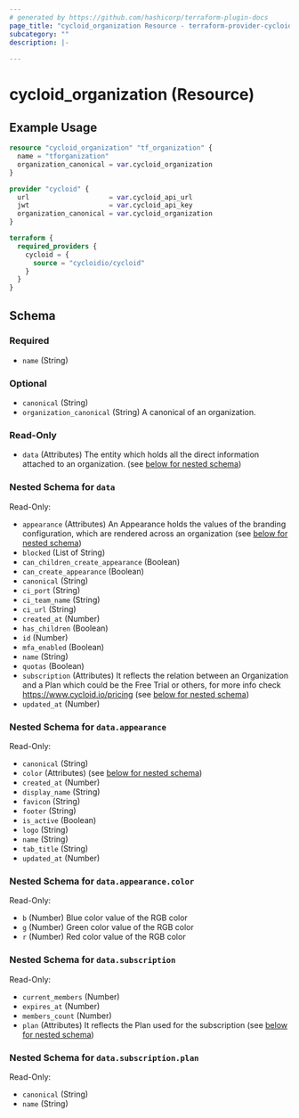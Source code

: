 ```yaml
---
# generated by https://github.com/hashicorp/terraform-plugin-docs
page_title: "cycloid_organization Resource - terraform-provider-cycloid"
subcategory: ""
description: |-
  
---
```


# cycloid_organization (Resource)



## Example Usage

```terraform
resource "cycloid_organization" "tf_organization" {
  name = "tforganization"
  organization_canonical = var.cycloid_organization
}

provider "cycloid" {
  url                    = var.cycloid_api_url
  jwt                    = var.cycloid_api_key
  organization_canonical = var.cycloid_organization
}

terraform {
  required_providers {
    cycloid = {
      source = "cycloidio/cycloid"
    }
  }
}
```

<!-- schema generated by tfplugindocs -->
## Schema

### Required

- `name` (String)

### Optional

- `canonical` (String)
- `organization_canonical` (String) A canonical of an organization.

### Read-Only

- `data` (Attributes) The entity which holds all the direct information attached to an organization. (see [below for nested schema](#nestedatt--data))

<a id="nestedatt--data"></a>
### Nested Schema for `data`

Read-Only:

- `appearance` (Attributes) An Appearance holds the values of the branding configuration, which are rendered across an organization (see [below for nested schema](#nestedatt--data--appearance))
- `blocked` (List of String)
- `can_children_create_appearance` (Boolean)
- `can_create_appearance` (Boolean)
- `canonical` (String)
- `ci_port` (String)
- `ci_team_name` (String)
- `ci_url` (String)
- `created_at` (Number)
- `has_children` (Boolean)
- `id` (Number)
- `mfa_enabled` (Boolean)
- `name` (String)
- `quotas` (Boolean)
- `subscription` (Attributes) It reflects the relation between an Organization and a Plan which
could be the Free Trial or others, for more info check https://www.cycloid.io/pricing (see [below for nested schema](#nestedatt--data--subscription))
- `updated_at` (Number)

<a id="nestedatt--data--appearance"></a>
### Nested Schema for `data.appearance`

Read-Only:

- `canonical` (String)
- `color` (Attributes) (see [below for nested schema](#nestedatt--data--appearance--color))
- `created_at` (Number)
- `display_name` (String)
- `favicon` (String)
- `footer` (String)
- `is_active` (Boolean)
- `logo` (String)
- `name` (String)
- `tab_title` (String)
- `updated_at` (Number)

<a id="nestedatt--data--appearance--color"></a>
### Nested Schema for `data.appearance.color`

Read-Only:

- `b` (Number) Blue color value of the RGB color
- `g` (Number) Green color value of the RGB color
- `r` (Number) Red color value of the RGB color



<a id="nestedatt--data--subscription"></a>
### Nested Schema for `data.subscription`

Read-Only:

- `current_members` (Number)
- `expires_at` (Number)
- `members_count` (Number)
- `plan` (Attributes) It reflects the Plan used for the subscription (see [below for nested schema](#nestedatt--data--subscription--plan))

<a id="nestedatt--data--subscription--plan"></a>
### Nested Schema for `data.subscription.plan`

Read-Only:

- `canonical` (String)
- `name` (String)
